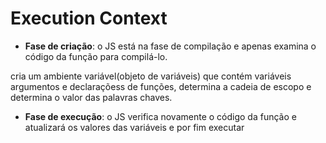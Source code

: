 # Execution Context
- **Fase de criação**: o JS está na fase  de compilação e apenas examina o código da função para compilá-lo.

cria um ambiente variável(objeto de variáveis) que contém variáveis argumentos e declaraçõess de funções, determina a cadeia de escopo e determina o valor das palavras chaves.

- **Fase de execução**: o JS verifica novamente o código da função e atualizará os valores das variáveis e por fim executar
